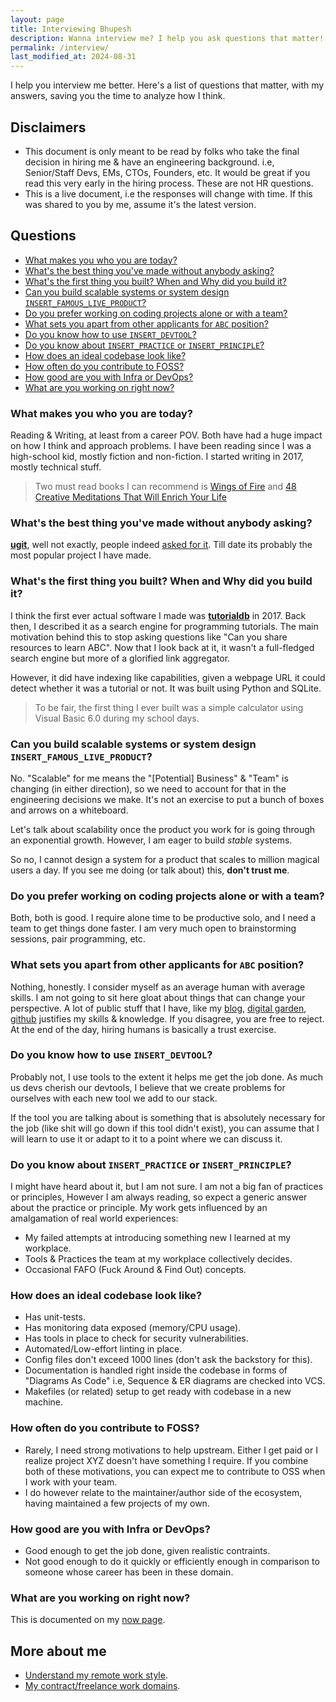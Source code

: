 ```yaml
---
layout: page
title: Interviewing Bhupesh
description: Wanna interview me? I help you ask questions that matter!
permalink: /interview/
last_modified_at: 2024-08-31
---
```


I help you interview me better. Here's a list of questions that matter, with my answers, saving you the time to analyze how I think.

<!-- omit from toc -->
## Disclaimers

- This document is only meant to be read by folks who take the final decision in hiring me & have an engineering background. i.e, Senior/Staff Devs, EMs, CTOs, Founders, etc. It would be great if you read this very early in the hiring process. These are not HR questions.
- This is a live document, i.e the responses will change with time. If this was shared to you by me, assume it's the latest version.

<!-- omit from toc -->
## Questions

- [What makes you who you are today?](#what-makes-you-who-you-are-today)
- [What's the best thing you've made without anybody asking?](#whats-the-best-thing-youve-made-without-anybody-asking)
- [What's the first thing you built? When and Why did you build it?](#whats-the-first-thing-you-built-when-and-why-did-you-build-it)
- [Can you build scalable systems or system design `INSERT_FAMOUS_LIVE_PRODUCT`?](#can-you-build-scalable-systems-or-system-design-insert_famous_live_product)
- [Do you prefer working on coding projects alone or with a team?](#do-you-prefer-working-on-coding-projects-alone-or-with-a-team)
- [What sets you apart from other applicants for `ABC` position?](#what-sets-you-apart-from-other-applicants-for-abc-position)
- [Do you know how to use `INSERT_DEVTOOL`?](#do-you-know-how-to-use-insert_devtool)
- [Do you know about `INSERT_PRACTICE` or `INSERT_PRINCIPLE`?](#do-you-know-about-insert_practice-or-insert_principle)
- [How does an ideal codebase look like?](#how-does-an-ideal-codebase-look-like)
- [How often do you contribute to FOSS?](#how-often-do-you-contribute-to-foss)
- [How good are you with Infra or DevOps?](#how-good-are-you-with-infra-or-devops)
- [What are you working on right now?](#what-are-you-working-on-right-now)

### What makes you who you are today?

Reading & Writing, at least from a career POV. Both have had a huge impact on how I think and approach problems. I have been reading since I was a high-school kid, mostly fiction and non-fiction. I started writing in 2017, mostly technical stuff.

> Two must read books I can recommend is [Wings of Fire](https://en.wikipedia.org/wiki/Wings_of_Fire_(autobiography)) and [48 Creative Meditations That Will Enrich Your Life](https://archive.org/details/mindthatchangese0000gawl)

<!-- ### Tell us about a really difficult technical problem you solved. What was it, and what did you build?

Really? I don't remember at all. -->

### What's the best thing you've made without anybody asking?

[**ugit**](https://github.com/bhupesh-v/ugit), well not exactly, people indeed [asked for it](https://bhupesh.me/undo-your-last-git-mistake-with-ugit/#story-behind-ugit). Till date its probably the most popular project I have made.

### What's the first thing you built? When and Why did you build it?

I think the first ever actual software I made was [**tutorialdb**](https://github.com/bhupesh-v/tutorialdb) in 2017. Back then, I described it as a search engine for programming tutorials. The main motivation behind this to stop asking questions like "Can you share resources to learn ABC".
Now that I look back at it, it wasn't a full-fledged search engine but more of a glorified link aggregator.

However, it did have indexing like capabilities, given a webpage URL it could detect whether it was a tutorial or not. It was built using Python and SQLite.

> To be fair, the first thing I ever built was a simple calculator using Visual Basic 6.0 during my school days.

<!-- ### What great software is nobody building?

Honestly, I think we have built everything we need. -->

### Can you build scalable systems or system design `INSERT_FAMOUS_LIVE_PRODUCT`?

No. "Scalable" for me means the "[Potential] Business" & "Team" is changing (in either direction), so we need to account for that in the engineering decisions we make. It's not an exercise to put a bunch of boxes and arrows on a whiteboard.

Let's talk about scalability once the product you work for is going through an exponential growth. However, I am eager to build _stable_ systems.

So no, I cannot design a system for a product that scales to million magical users a day. If you see me doing (or talk about) this, **don't trust me**.

### Do you prefer working on coding projects alone or with a team?

Both, both is good. I require alone time to be productive solo, and I need a team to get things done faster. I am very much open to brainstorming sessions, pair programming, etc.

### What sets you apart from other applicants for `ABC` position?

Nothing, honestly. I consider myself as an average human with average skills. I am not going to sit here gloat about things that can change your perspective. A lot of public stuff that I have, like my [blog](https://bhupesh.me/), [digital garden](https://til.bhupesh.me/), [github](https://github.com/bhupesh-V/) justifies my skills & knowledge. If you disagree, you are free to reject. At the end of the day, hiring humans is basically a trust exercise.

<!-- ### Talk to me, in a free form back & forth way about software development -->

### Do you know how to use `INSERT_DEVTOOL`?

Probably not, I use tools to the extent it helps me get the job done. As much us devs cherish our devtools, I believe that we create problems for ourselves with each new tool we add to our stack.

If the tool you are talking about is something that is absolutely necessary for the job (like shit will go down if this tool didn't exist), you can assume that I will learn to use it or adapt to it to a point where we can discuss it.

### Do you know about `INSERT_PRACTICE` or `INSERT_PRINCIPLE`?

I might have heard about it, but I am not sure. I am not a big fan of practices or principles, However I am always reading, so expect a generic answer about the practice or principle. My work gets influenced by an amalgamation of real world experiences:

- My failed attempts at introducing something new I learned at my workplace.
- Tools & Practices the team at my workplace collectively decides.
- Occasional FAFO (Fuck Around & Find Out) concepts.

### How does an ideal codebase look like?

- Has unit-tests.
- Has monitoring data exposed (memory/CPU usage).
- Has tools in place to check for security vulnerabilities.
- Automated/Low-effort linting in place.
- Config files don't exceed 1000 lines (don't ask the backstory for this).
- Documentation is handled right inside the codebase in forms of "Diagrams As Code" i.e, Sequence & ER diagrams are checked into VCS.
- Makefiles (or related) setup to get ready with codebase in a new machine.

### How often do you contribute to FOSS?

- Rarely, I need strong motivations to help upstream. Either I get paid or I realize project XYZ doesn't have something I require. If you combine both of these motivations, you can expect me to contribute to OSS when I work with your team.
- I do however relate to the maintainer/author side of the ecosystem, having maintained a few projects of my own.

### How good are you with Infra or DevOps?

- Good enough to get the job done, given realistic contraints.
- Not good enough to do it quickly or efficiently enough in comparison to someone whose career has been in these domain.

### What are you working on right now?

This is documented on my [now page](https://bhupesh.me/now/).

<!-- omit from toc -->
## More about me

- [Understand my remote work style](https://bhupesh.me/open-letter-remote-tech-worker/).
- [My contract/freelance work domains](https://bhupesh.me/hire/).
  
